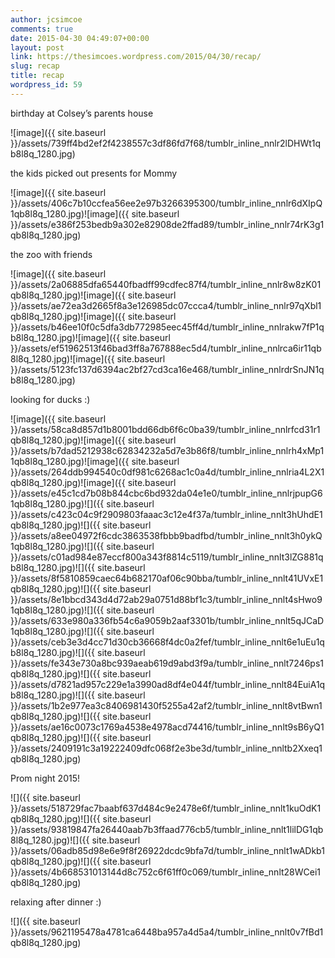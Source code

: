 ```yaml
---
author: jcsimcoe
comments: true
date: 2015-04-30 04:49:07+00:00
layout: post
link: https://thesimcoes.wordpress.com/2015/04/30/recap/
slug: recap
title: recap
wordpress_id: 59
---
```


birthday at Colsey’s parents house

![image]({{ site.baseurl }}/assets/739ff4bd2ef2f4238557c3df86fd7f68/tumblr_inline_nnlr2lDHWt1qb8l8q_1280.jpg)

the kids picked out presents for Mommy

![image]({{ site.baseurl }}/assets/406c7b10ccfea56ee2e97b3266395300/tumblr_inline_nnlr6dXIpQ1qb8l8q_1280.jpg)![image]({{ site.baseurl }}/assets/e386f253bedb9a302e82908de2ffad89/tumblr_inline_nnlr74rK3g1qb8l8q_1280.jpg)

the zoo with friends

![image]({{ site.baseurl }}/assets/2a06885dfa65440fbadff99cdfec87f4/tumblr_inline_nnlr8w8zK01qb8l8q_1280.jpg)![image]({{ site.baseurl }}/assets/ae72ea3d2665f8a3e126985dc07ccca4/tumblr_inline_nnlr97qXbl1qb8l8q_1280.jpg)![image]({{ site.baseurl }}/assets/b46ee10f0c5dfa3db772985eec45ff4d/tumblr_inline_nnlrakw7fP1qb8l8q_1280.jpg)![image]({{ site.baseurl }}/assets/ef51962513f46bad3ff8a767888ec5d4/tumblr_inline_nnlrca6ir11qb8l8q_1280.jpg)![image]({{ site.baseurl }}/assets/5123fc137d6394ac2bf27cd3ca16e468/tumblr_inline_nnlrdrSnJN1qb8l8q_1280.jpg)

looking for ducks :)

![image]({{ site.baseurl }}/assets/58ca8d857d1b8001bdd66db6f6c0ba39/tumblr_inline_nnlrfcd31r1qb8l8q_1280.jpg)![image]({{ site.baseurl }}/assets/b7dad5212938c62834232a5d7e3b86f8/tumblr_inline_nnlrh4xMp11qb8l8q_1280.jpg)![image]({{ site.baseurl }}/assets/264ddb994540c0df981c6268ac1c0a4d/tumblr_inline_nnlria4L2X1qb8l8q_1280.jpg)![image]({{ site.baseurl }}/assets/e45c1cd7b08b844cbc6bd932da04e1e0/tumblr_inline_nnlrjpupG61qb8l8q_1280.jpg)![]({{ site.baseurl }}/assets/c423c04c9f2909803faaac3c12e4f37a/tumblr_inline_nnlt3hUhdE1qb8l8q_1280.jpg)![]({{ site.baseurl }}/assets/a8ee04972f6cdc3863538fbbb9badfbd/tumblr_inline_nnlt3h0ykQ1qb8l8q_1280.jpg)![]({{ site.baseurl }}/assets/c01ad984e87eccf800a343f8814c5119/tumblr_inline_nnlt3lZG881qb8l8q_1280.jpg)![]({{ site.baseurl }}/assets/8f5810859caec64b682170af06c90bba/tumblr_inline_nnlt41UVxE1qb8l8q_1280.jpg)![]({{ site.baseurl }}/assets/8e1bbcd343d4d72ab29a0751d88bf1c3/tumblr_inline_nnlt4sHwo91qb8l8q_1280.jpg)![]({{ site.baseurl }}/assets/633e980a336fb54c6a9059b2aaf3301b/tumblr_inline_nnlt5qJCaD1qb8l8q_1280.jpg)![]({{ site.baseurl }}/assets/ceb3e3d4cc71d30cb36668f4dc0a2fef/tumblr_inline_nnlt6e1uEu1qb8l8q_1280.jpg)![]({{ site.baseurl }}/assets/fe343e730a8bc939aeab619d9abd3f9a/tumblr_inline_nnlt7246ps1qb8l8q_1280.jpg)![]({{ site.baseurl }}/assets/d7821ad957c229e1a3990ad8df4e044f/tumblr_inline_nnlt84EuiA1qb8l8q_1280.jpg)![]({{ site.baseurl }}/assets/1b2e977ea3c8406981430f5255a42af2/tumblr_inline_nnlt8vtBwn1qb8l8q_1280.jpg)![]({{ site.baseurl }}/assets/ae16c0073c1769a4538e4978acd74416/tumblr_inline_nnlt9sB6yQ1qb8l8q_1280.jpg)![]({{ site.baseurl }}/assets/2409191c3a19222409dfc068f2e3be3d/tumblr_inline_nnltb2Xxeq1qb8l8q_1280.jpg)

Prom night 2015!

![]({{ site.baseurl }}/assets/518729fac7baabf637d484c9e2478e6f/tumblr_inline_nnlt1kuOdK1qb8l8q_1280.jpg)![]({{ site.baseurl }}/assets/93819847fa26440aab7b3ffaad776cb5/tumblr_inline_nnlt1lilDG1qb8l8q_1280.jpg)![]({{ site.baseurl }}/assets/06adb85d98e6e9f8f26922dcdc9bfa7d/tumblr_inline_nnlt1wADkb1qb8l8q_1280.jpg)![]({{ site.baseurl }}/assets/4b668531013144d8c752c6f61ff0c069/tumblr_inline_nnlt28WCei1qb8l8q_1280.jpg)

relaxing after dinner :)

![]({{ site.baseurl }}/assets/9621195478a4781ca6448ba957a4d5a4/tumblr_inline_nnlt0v7fBd1qb8l8q_1280.jpg)
